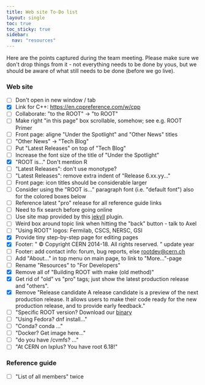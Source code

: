 ```yaml
---
title: Web site To-Do list
layout: single
toc: true
toc_sticky: true
sidebar:
  nav: "resources"
---
```


Here are the points captured during the team meeting. Please make sure
we don't drop things from it - not everything needs to be done by yous,
but we should be aware of what still needs to be done (before we go live).

### Web site
   - [ ] Don't open in new window / tab
   - [X] Link for C++: https://en.cppreference.com/w/cpp
   - [ ] Collaborate: "to the ROOT" -> "to ROOT"
   - [ ] Make right "in this page" box scrollable, somehow; see e.g. ROOT Primer
   - [ ] Front page: aligne "Under the Spotlight" and "Other News" titles
   - [ ] "Other News" -> "Tech Blog"
   - [ ] Put "Latest Releases" on top of "Tech Blog"
   - [ ] Increase the font size of the title of "Under the Spotlight"
   - [X] "ROOT is..." Don't mention R
   - [ ] "Latest Releases": don't use monotype?
   - [ ] "Latest Releases": remove extra indent of "Release 6.xx.yy..."
   - [ ] Front page: icon titles should be considerable larger
   - [ ] Consider using the "ROOT is..." paragraph font (i.e. "default font") also for the colored boxes below
   - [ ] Reference latest "pro" release for all reference guide links
   - [ ] Need to fix search before going online
   - [ ] Use site map provided by this [jekyll](https://github.com/jekyll/jekyll-sitemap) plugin.
   - [ ] Weird box around topic link when hitting the "back" button - talk to Axel
   - [ ] "Using ROOT" logos: Fermilab, CSCS, NERSC, GSI
   - [X] Provide tiny step-by-step page for editing pages
   - [X] Footer: " © Copyright CERN 2014-18. All rights reserved. " update year
   - [ ] Footer: add contact info: forum, bug reports, else rootdev@cern.ch
   - [ ] Add "About..." in top menu on main page, to link to "More..."-page
   - [ ] Rename "Resources" to "For Developers"
   - [X] Remove all of "Building ROOT with make (old method)"
   - [X] Get rid of "old" vs "pro" tags; just show the latest production release and "others".
   - [X] Remove "Release candidate
     A release candidate is a preview of the next production release. It
     allows users to make their code ready for the new production release,
     and to provide early feedback."
   - [ ] "Specific ROOT version? Download our <a href="...">binary</a>
   - [ ] "Using Fedora? dnf install..."
   - [ ] "Conda? conda ..."
   - [ ] "Docker? Get image here..."
   - [ ] "do you have /cvmfs? ..."
   - [ ] "At CERN on lxplus? You have root 6.18!"

### Reference guide
   - [ ] "List of all members" twice
